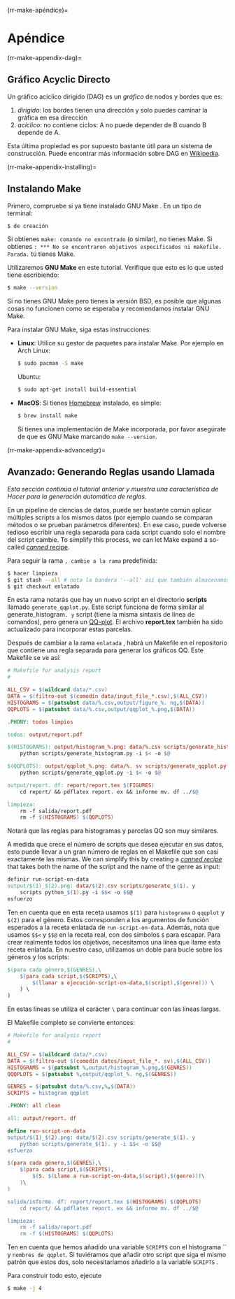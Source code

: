 (rr-make-apéndice)=
# Apéndice

(rr-make-appendix-dag)=
## Gráfico Acyclic Directo

Un gráfico acíclico dirigido (DAG) es un *gráfico* de nodos y bordes que es:

1. *dirigido*: los bordes tienen una dirección y solo puedes caminar la gráfica en esa dirección
2. *acíclico*: no contiene ciclos: A no puede depender de B cuando B depende de A.

Esta última propiedad es por supuesto bastante útil para un sistema de construcción. Puede encontrar más información sobre DAG en [Wikipedia](https://en.wikipedia.org/wiki/Directed_acyclic_graph).

(rr-make-appendix-installing)=
## Instalando Make

Primero, compruebe si ya tiene instalado GNU Make . En un tipo de terminal:

```bash
$ de creación
```

Si obtienes `make: comando no encontrado` (o similar), no tienes Make. Si obtienes `: *** No se encontraron objetivos especificados ni makefile.  Parada.` tú tienes Make.

Utilizaremos **GNU Make** en este tutorial. Verifique que esto es lo que usted tiene escribiendo:

```bash
$ make --version
```

Si no tienes GNU Make pero tienes la versión BSD, es posible que algunas cosas no funcionen como se esperaba y recomendamos instalar GNU Make.

Para instalar GNU Make, siga estas instrucciones:

- **Linux**: Utilice su gestor de paquetes para instalar Make. Por ejemplo en Arch Linux:

  ```bash
  $ sudo pacman -S make
  ```

  Ubuntu:
  ```bash
  $ sudo apt-get install build-essential
  ```

- **MacOS**: Si tienes [Homebrew](https://brew.sh/) instalado, es simple:

  ```bash
  $ brew install make
  ```

  Si tienes una implementación de Make incorporada, por favor asegúrate de que es GNU Make marcando `make --version`.

(rr-make-appendix-advancedgr)=
## Avanzado: Generando Reglas usando Llamada

*Esta sección continúa el tutorial anterior y muestra una característica de Hacer para la generación automática de reglas.*

En un pipeline de ciencias de datos, puede ser bastante común aplicar múltiples scripts a los mismos datos (por ejemplo cuando se comparan métodos o se prueban parámetros diferentes). En ese caso, puede volverse tedioso escribir una regla separada para cada script cuando solo el nombre del script cambie. To simplify this process, we can let Make expand a so-called [*canned* recipe](https://www.gnu.org/software/make/manual/make.html#Canned-Recipes).

Para seguir la rama `, cambie a la rama` predefinida:

```bash
$ hacer limpieza
$ git stash --all # nota la bandera '--all' así que también almacenamos el Makefile
$ git checkout enlatado
```

En esta rama notarás que hay un nuevo script en el directorio **scripts** llamado `generate_qqplot.py`. Este script funciona de forma similar al generate_histogram`. y` script (tiene la misma sintaxis de línea de comandos), pero genera un [QQ-plot](https://en.wikipedia.org/wiki/Q%E2%80%93Q_plot). El archivo **report.tex** también ha sido actualizado para incorporar estas parcelas.

Después de cambiar a la rama `enlatada` , habrá un Makefile en el repositorio que contiene una regla separada para generar los gráficos QQ. Este Makefile se ve así:

```makefile
# Makefile for analysis report
#

ALL_CSV = $(wildcard data/*.csv)
DATA = $(filtro-out $(comodín data/input_file_*.csv),$(ALL_CSV))
HISTOGRAMS = $(patsubst data/%.csv,output/figure_%. ng,$(DATA))
QQPLOTS = $(patsubst data/%.csv,output/qqplot_%.png,$(DATA))

.PHONY: todos limpios

todos: output/report.pdf

$(HISTOGRAMS): output/histogram_%.png: data/%.csv scripts/generate_histogram. y
    python scripts/generate_histogram.py -i $< -o $@

$(QQPLOTS): output/qqplot_%.png: data/%. sv scripts/generate_qqplot.py
    python scripts/generate_qqplot.py -i $< -o $@

output/report. df: report/report.tex $(FIGURES)
    cd report/ && pdflatex report. ex && informe mv. df ../$@

limpieza:
    rm -f salida/report.pdf
    rm -f $(HISTOGRAMS) $(QQPLOTS)
```

Notará que las reglas para histogramas y parcelas QQ son muy similares.

A medida que crece el número de scripts que desea ejecutar en sus datos, esto puede llevar a un gran número de reglas en el Makefile que son casi exactamente las mismas. We can simplify this by creating a [*canned recipe*](https://www.gnu.org/software/make/manual/html_node/Canned-Recipes.html) that takes both the name of the script and the name of the genre as input:

```makefile
definir run-script-on-data
output/$(1)_$(2).png: data/$(2).csv scripts/generate_$(1). y
    scripts python_$(1).py -i $$< -o $$@
esfuerzo
```

Ten en cuenta que en esta receta usamos `$(1)` para `histograma` o `qqqplot` y `$(2)` para el género. Estos corresponden a los argumentos de función esperados a la receta enlatada de `run-script-on-data`. Además, nota que usamos `$$<` y `$$@` en la receta real, con dos símbolos `$` para escapar. Para crear realmente todos los objetivos, necesitamos una línea que llame esta receta enlatada.  En nuestro caso, utilizamos un doble para bucle sobre los géneros y los scripts:

```makefile
$(para cada género,$(GENRES),\
    $(para cada script,$(SCRIPTS),\
        $(llamar a ejecución-script-on-data,$(script),$(genre))) \
    ) \
)
```

En estas líneas se utiliza el carácter `\` para continuar con las líneas largas.

El Makefile completo se convierte entonces:

```makefile
# Makefile for analysis report
#

ALL_CSV = $(wildcard data/*.csv)
DATA = $(filtro-out $(comodín datos/input_file_*. sv),$(ALL_CSV))
HISTOGRAMS = $(patsubst %,output/histogram_%.png,$(GENRES))
QQQPLOTS = $(patsubst %,output/qqplot_%. ng,$(GENRES))

GENRES = $(patsubst data/%.csv,%,$(DATA))
SCRIPTS = histogram qqplot

.PHONY: all clean

all: output/report. df

define run-script-on-data
output/$(1)_$(2).png: data/$(2).csv scripts/generate_$(1). y
    python scripts/generate_$(1). y -i $$< -o $$@
esfuerzo

$(para cada género,$(GENRES),\
    $(para cada script,$(SCRIPTS),
        $(S. $(Llame a run-script-on-data,$(script),$(genre)))\
    )\
)

salida/informe. df: report/report.tex $(HISTOGRAMS) $(QQPLOTS)
    cd report/ && pdflatex report. ex && informe mv. df ../$@

limpieza:
    rm -f salida/report.pdf
    rm -f $(HISTOGRAMS) $(QQPLOTS)
```

Ten en cuenta que hemos añadido una variable `SCRIPTS` con el histograma `` y `nombres de qqplot`. Si tuviéramos que añadir otro script que siga el mismo patrón que estos dos, solo necesitaríamos añadirlo a la variable `SCRIPTS` .

Para construir todo esto, ejecute

```bash
$ make -j 4
```

